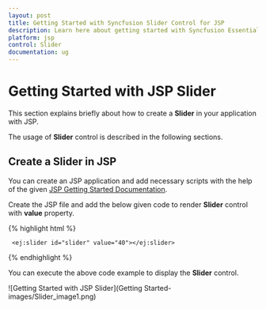 ```yaml
---
layout: post
title: Getting Started with Syncfusion Slider Control for JSP
description: Learn here about getting started with Syncfusion Essential JSP Slider control, its elements, and more.
platform: jsp
control: Slider
documentation: ug
---
```

# Getting Started with JSP Slider

This section explains briefly about how to create a **Slider** in your application with JSP.

The usage of **Slider** control is described in the following sections.

## Create a Slider in JSP
You can create an JSP application and add necessary scripts with the help of the given [JSP Getting Started Documentation](https://help.syncfusion.com/jsp/getting-started).


Create the JSP file and add the below given code to render **Slider** control with **value** property.

{% highlight html %}

     <ej:slider id="slider" value="40"></ej:slider>
      
{% endhighlight %}

You can execute the above code example to display the **Slider** control.

![Getting Started with JSP Slider](Getting Started-images/Slider_image1.png) 

